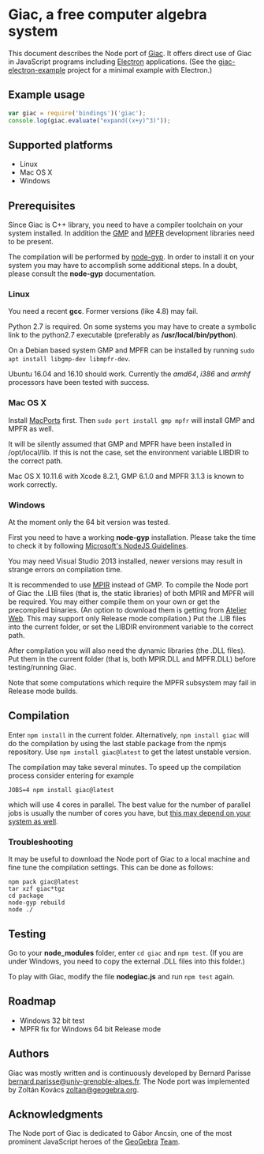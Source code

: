 # Giac, a free computer algebra system #

This document describes the Node port of
[Giac](http://www-fourier.ujf-grenoble.fr/~parisse/giac.html). It offers
direct use of Giac in JavaScript programs including
[Electron](https://electron.atom.io/) applications. (See the
[giac-electron-example](https://github.com/kovzol/giac-electron-example)
project for a minimal example with Electron.)

## Example usage ##

```javascript
var giac = require('bindings')('giac');
console.log(giac.evaluate("expand((x+y)^3)"));
```

## Supported platforms ##

* Linux
* Mac OS X
* Windows

## Prerequisites ##

Since Giac is C++ library, you need to have a compiler toolchain on your
system installed. In addition the [GMP](https://gmplib.org) and
[MPFR](http://www.mpfr.org/) development libraries need to be present.

The compilation will be performed by
[node-gyp](https://github.com/nodejs/node-gyp). In order to install it on
your system you may have to accomplish some additional steps. In a doubt,
please consult the **node-gyp** documentation.

### Linux ###

You need a recent **gcc**. Former versions (like 4.8) may fail.

Python 2.7 is required. On some systems you may have to create a symbolic link to
the python2.7 executable (preferably as **/usr/local/bin/python**).

On a Debian based system GMP and MPFR can be installed by running `sudo apt install
libgmp-dev libmpfr-dev`.

Ubuntu 16.04 and 16.10 should work. Currently the *amd64*, *i386* and
*armhf* processors have been tested with success.

### Mac OS X ###

Install [MacPorts](https://www.macports.org/install.php) first. Then `sudo port
install gmp mpfr` will install GMP and MPFR as well.

It will be silently assumed that GMP and MPFR have been installed in /opt/local/lib.
If this is not the case, set the environment variable LIBDIR to the correct path.

Mac OS X 10.11.6 with Xcode 8.2.1, GMP 6.1.0 and MPFR 3.1.3 is known to
work correctly.

### Windows ###

At the moment only the 64 bit version was tested.

First you need to have a working **node-gyp** installation. Please take the time
to check it by following
[Microsoft's NodeJS Guidelines](https://github.com/Microsoft/nodejs-guidelines/blob/master/windows-environment.md#compiling-native-addon-modules).

You may need Visual Studio 2013 installed, newer versions may result in strange
errors on compilation time.

It is recommended to use [MPIR](http://mpir.org/) instead of GMP. To compile the Node port of Giac the .LIB
files (that is, the static libraries) of both MPIR and MPFR will be required. You
may either compile them on your own or get the precompiled binaries. (An option
to download them is getting from [Atelier Web](http://www.atelierweb.com/mpir-and-mpfr/).
This may support only Release mode compilation.) Put the .LIB files into the current
folder, or set the LIBDIR environment variable to the correct path.

After compilation you will also need the dynamic libraries (the .DLL files). Put them
in the current folder (that is, both MPIR.DLL and MPFR.DLL) before testing/running Giac.

Note that some computations which require the MPFR subsystem may fail in Release mode builds.

## Compilation ##

Enter `npm install` in the current folder. Alternatively, `npm install
giac` will do the compilation by using the last stable package from the
npmjs repository. Use `npm install giac@latest` to get the latest
unstable version.

The compilation may take several minutes. To speed up the compilation
process consider entering for example
```
JOBS=4 npm install giac@latest
```
which will use 4 cores in parallel. The best value for the number of
parallel jobs is usually the number of cores you have, but
[this may depend on your system as
well](http://stackoverflow.com/questions/2499070/gnu-make-should-the-number-of-jobs-equal-the-number-of-cpu-cores-in-a-system).

### Troubleshooting ###

It may be useful to download the Node port of Giac to a local machine
and fine tune the compilation settings. This can be done as follows:
```
npm pack giac@latest
tar xzf giac*tgz
cd package
node-gyp rebuild
node ./
```

## Testing ##

Go to your **node_modules** folder, enter `cd giac` and `npm test`. (If you are under Windows,
you need to copy the external .DLL files into this folder.)

To play with Giac, modify the
file **nodegiac.js** and run `npm test` again.

## Roadmap ##
* Windows 32 bit test
* MPFR fix for Windows 64 bit Release mode

## Authors ##

Giac was mostly written and is continuously developed by Bernard Parisse
<bernard.parisse@univ-grenoble-alpes.fr>. The Node port was implemented
by Zoltán Kovács <zoltan@geogebra.org>.

## Acknowledgments ##

The Node port of Giac is dedicated to Gábor Ancsin, one of the most
prominent JavaScript heroes of the [GeoGebra](http://www.geogebra.org)
[Team](http://www.geogebra.org/team).
